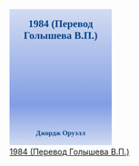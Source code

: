 ![](1984%20(Перевод%20Голышева%20В.П.).jpg)  
[1984 (Перевод Голышева В.П.)](1984%20(Перевод%20Голышева%20В.П.).txt)
